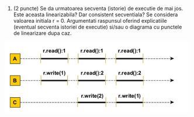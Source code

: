 1. (2 puncte) Se da urmatoarea secventa (istorie) de executie de mai jos. Este aceasta linearizabila? Dar consistent secventiala? Se considera valoarea initiala r = 0.
Argumentati raspunsul oferind explicatiile (eventual secventa istoriei de executie) si/sau o diagrama cu punctele de linearizare dupa caz.

![linerex1](./linerex1.png)